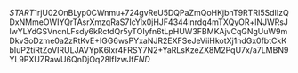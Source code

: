 $START$1rjU02OnBLyp0CWnmu+724gvReU5DQPaZmQoHKjbnT9RTRI5SdIIzQDxNMmeOWIYQrTAsrXmzqRaS7IcYlx0jHJF4344lnrdq4mTXQyOR+lNJWRsJlwYLYdGSVncnLFsdy6kRctdQr5yTOIyfn6tLpHUW3FBMKAjvCqGNgUuW9mDkvSoDzme0a2zRtKvE+IGG6wsPYxaNJR2EXFSeJeViiHkotXj1ndGx0fbtCkKbIuP2tiRtZoVIRULJAVYpK6Ixr4FRSY7N2+YaRLsKzeZX8M2PqU7x/a7LMBN9YL9PXUZRawU6QnDjOq28lfIzwJf$END$